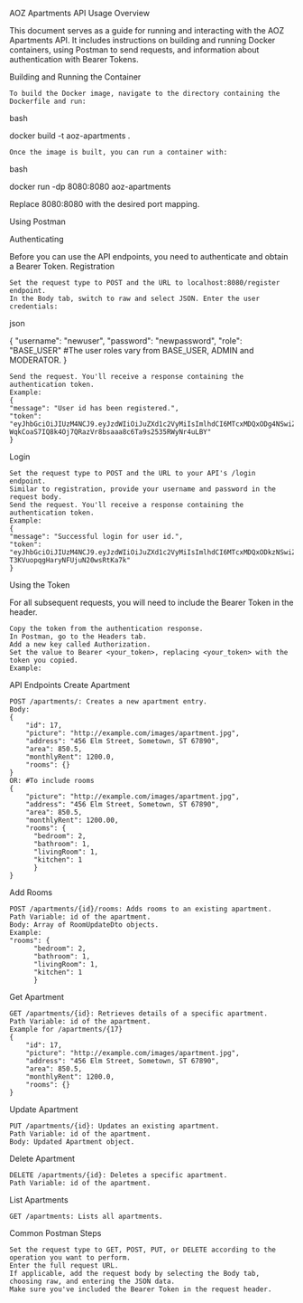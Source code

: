 AOZ Apartments API Usage
Overview

This document serves as a guide for running and interacting with the AOZ Apartments API. It includes instructions on building and running Docker containers, using Postman to send requests, and information about authentication with Bearer Tokens.

Building and Running the Container

    To build the Docker image, navigate to the directory containing the Dockerfile and run:

bash

docker build -t aoz-apartments .

    Once the image is built, you can run a container with:

bash

docker run -dp 8080:8080 aoz-apartments

Replace 8080:8080 with the desired port mapping.

Using Postman

Authenticating

Before you can use the API endpoints, you need to authenticate and obtain a Bearer Token.
Registration

    Set the request type to POST and the URL to localhost:8080/register endpoint.
    In the Body tab, switch to raw and select JSON. Enter the user credentials:

json

{
  "username": "newuser",
  "password": "newpassword",
  "role": "BASE_USER" #The user roles vary from BASE_USER, ADMIN and MODERATOR.
}

    Send the request. You'll receive a response containing the authentication token.
    Example:
    {
    "message": "User id has been registered.",
    "token": "eyJhbGciOiJIUzM4NCJ9.eyJzdWIiOiJuZXd1c2VyMiIsImlhdCI6MTcxMDQxODg4NSwiZXhwIjoxNzEwNTA1Mjg1fQ.a_Yx6mmmEAQl1o-WqkCoaS7IQ8k4Oj7QRazVr8bsaaa8c6Ta9s2535RWyNr4uLBY"
    }

Login

    Set the request type to POST and the URL to your API's /login endpoint.
    Similar to registration, provide your username and password in the request body.
    Send the request. You'll receive a response containing the authentication token.
    Example:
    {
    "message": "Successful login for user id.",
    "token": "eyJhbGciOiJIUzM4NCJ9.eyJzdWIiOiJuZXd1c2VyMiIsImlhdCI6MTcxMDQxODkzNSwiZXhwIjoxNzEwNTA1MzM1fQ.3QJJyRhpQpQse43plhefyJOb7qBjybV1gL-T3KVuopqgHaryNFUjuN20wsRtKa7k"
    }
    
Using the Token

For all subsequent requests, you will need to include the Bearer Token in the header.

    Copy the token from the authentication response.
    In Postman, go to the Headers tab.
    Add a new key called Authorization.
    Set the value to Bearer <your_token>, replacing <your_token> with the token you copied.
    Example:

API Endpoints
Create Apartment

    POST /apartments/: Creates a new apartment entry.
    Body:
    {
        "id": 17,
        "picture": "http://example.com/images/apartment.jpg",
        "address": "456 Elm Street, Sometown, ST 67890",
        "area": 850.5,
        "monthlyRent": 1200.0,
        "rooms": {}
    }
    OR: #To include rooms
    {
        "picture": "http://example.com/images/apartment.jpg",
        "address": "456 Elm Street, Sometown, ST 67890",
        "area": 850.5,
        "monthlyRent": 1200.00,
        "rooms": {
          "bedroom": 2,
          "bathroom": 1,
          "livingRoom": 1,
          "kitchen": 1
          }
    }

Add Rooms

    POST /apartments/{id}/rooms: Adds rooms to an existing apartment.
    Path Variable: id of the apartment.
    Body: Array of RoomUpdateDto objects.
    Example:
    "rooms": {
          "bedroom": 2,
          "bathroom": 1,
          "livingRoom": 1,
          "kitchen": 1
          }

Get Apartment

    GET /apartments/{id}: Retrieves details of a specific apartment.
    Path Variable: id of the apartment.
    Example for /apartments/{17}
    {
        "id": 17,
        "picture": "http://example.com/images/apartment.jpg",
        "address": "456 Elm Street, Sometown, ST 67890",
        "area": 850.5,
        "monthlyRent": 1200.0,
        "rooms": {}
    }

Update Apartment

    PUT /apartments/{id}: Updates an existing apartment.
    Path Variable: id of the apartment.
    Body: Updated Apartment object.

Delete Apartment

    DELETE /apartments/{id}: Deletes a specific apartment.
    Path Variable: id of the apartment.

List Apartments

    GET /apartments: Lists all apartments.

Common Postman Steps

    Set the request type to GET, POST, PUT, or DELETE according to the operation you want to perform.
    Enter the full request URL.
    If applicable, add the request body by selecting the Body tab, choosing raw, and entering the JSON data.
    Make sure you've included the Bearer Token in the request header.

